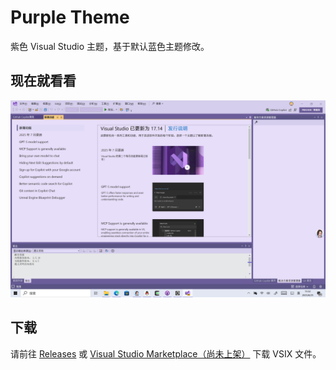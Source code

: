 # Purple Theme
紫色 Visual Studio 主题，基于默认蓝色主题修改。

## 现在就看看

![截屏](screenshot.png)

## 下载

请前往 [Releases](https://github.com/ShihaoShen2025/purple-theme/releases) 或 [Visual Studio Marketplace（尚未上架）](https://marketplace.visualstudio.com/items?itemName=ShihaoShen.PurpleTheme) 下载 VSIX 文件。


